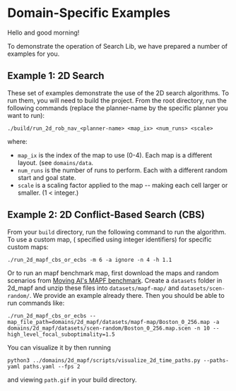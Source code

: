 # Domain-Specific Examples
Hello and good morning!

To demonstrate the operation of Search Lib, we have prepared a number of examples for you.

## Example 1: 2D Search
These set of examples demonstrate the use of the 2D search algorithms. To run them, you will need to build the project. From the root directory, run the following commands (replace the planner-name by the specific planner you want to run):

```
./build/run_2d_rob_nav_<planner-name> <map_ix> <num_runs> <scale>
```

where:
- `map_ix` is the index of the map to use (0-4). Each map is a different layout. (see `domains/data`.
- `num_runs` is the number of runs to perform. Each with a different random start and goal state.
- `scale` is a scaling factor applied to the map -- making each cell larger or smaller. (1 < integer.)


## Example 2: 2D Conflict-Based Search (CBS)
From your `build` directory, run the following command to run the algorithm. To use a custom map, ( specified using integer identifiers) for specific custom maps:
```
./run_2d_mapf_cbs_or_ecbs -m 6 -a ignore -n 4 -h 1.1
```
Or to run an mapf benchmark map, first download the maps and random scenarios from [Moving AI's MAPF benchmark](https://movingai.com/benchmarks/mapf.html). Create a `datasets` folder in 2d_mapf and unzip these files into `datasets/mapf-map/` and `datasets/scen-random/`. We provide an example already there. Then you should be able to run commands like:
```
./run_2d_mapf_cbs_or_ecbs --map_file_path=domains/2d_mapf/datasets/mapf-map/Boston_0_256.map -a domains/2d_mapf/datasets/scen-random/Boston_0_256.map.scen -n 10 --high_level_focal_suboptimality=1.5
```

You can visualize it by then running
```
python3 ../domains/2d_mapf/scripts/visualize_2d_time_paths.py --paths-yaml paths.yaml --fps 2
```
and viewing `path.gif` in your build directory.